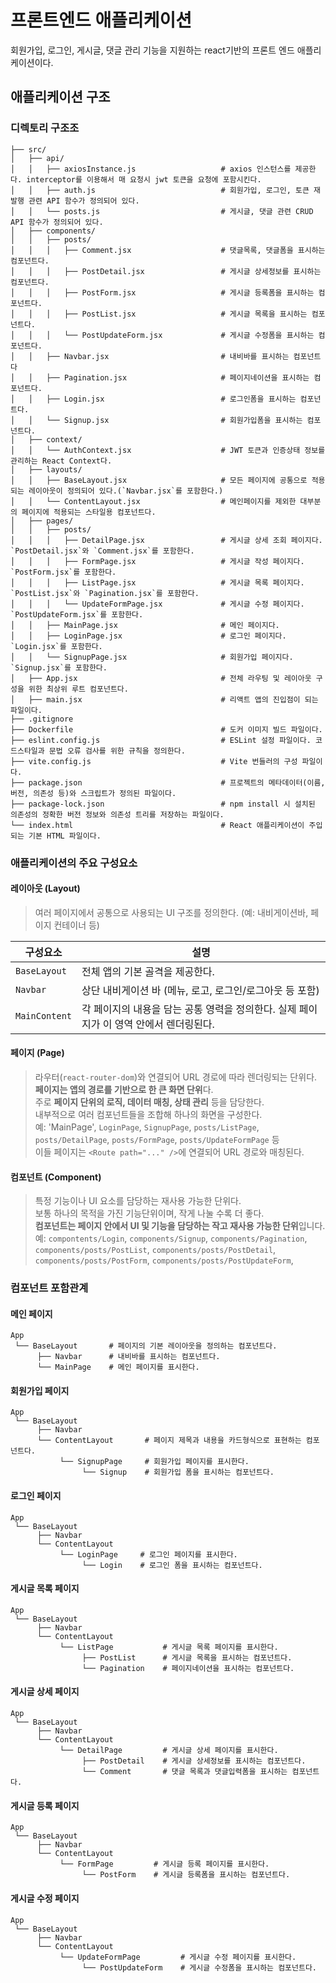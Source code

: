 # 프론트엔드 애플리케이션
회원가입, 로그인, 게시글, 댓글 관리 기능을 지원하는 react기반의 프론트 엔드 애플리케이션이다.

## 애플리케이션 구조

### 디렉토리 구조조
```pqsql
├── src/
│   ├── api/
│   │   ├── axiosInstance.js                   # axios 인스턴스를 제공한다. interceptor를 이용해서 매 요청시 jwt 토큰을 요청에 포함시킨다.
│   │   ├── auth.js                            # 회원가입, 로그인, 토큰 재발행 관련 API 함수가 정의되어 있다.
│   │   └── posts.js                           # 게시글, 댓글 관련 CRUD API 함수가 정의되어 있다.
│   ├── components/
│   │   ├── posts/
│   │   │   ├── Comment.jsx                    # 댓글목록, 댓글폼을 표시하는 컴포넌트다.
│   │   │   ├── PostDetail.jsx                 # 게시글 상세정보를 표시하는 컴포넌트다.
│   │   │   ├── PostForm.jsx                   # 게시글 등록폼을 표시하는 컴포넌트다.
│   │   │   ├── PostList.jsx                   # 게시글 목록을 표시하는 컴포넌트다.
│   │   │   └── PostUpdateForm.jsx             # 게시글 수정폼을 표시하는 컴포넌트다.
│   │   ├── Navbar.jsx                         # 내비바를 표시하는 컴포넌트다
│   │   ├── Pagination.jsx                     # 페이지네이션을 표시하는 컴포넌트다.
│   │   ├── Login.jsx                          # 로그인폼을 표시하는 컴포넌트다.
│   │   └── Signup.jsx                         # 회원가입폼을 표시하는 컴포넌트다.
│   ├── context/
│   │   └── AuthContext.jsx                    # JWT 토큰과 인증상태 정보를 관리하는 React Context다.
│   ├── layouts/
│   │   ├── BaseLayout.jsx                     # 모든 페이지에 공통으로 적용되는 레이아웃이 정의되어 있다.(`Navbar.jsx`를 포함한다.)
│   │   └── ContentLayout.jsx                  # 메인페이지를 제외한 대부분의 페이지에 적용되는 스타일용 컴포넌트다.
│   ├── pages/
│   │   ├── posts/
│   │   │   ├── DetailPage.jsx                 # 게시글 상세 조회 페이지다. `PostDetail.jsx`와 `Comment.jsx`를 포함한다.
│   │   │   ├── FormPage.jsx                   # 게시글 작성 페이지다. `PostForm.jsx`를 포함한다.
│   │   │   ├── ListPage.jsx                   # 게시글 목록 페이지다. `PostList.jsx`와 `Pagination.jsx`를 포함한다.
│   │   │   └── UpdateFormPage.jsx             # 게시글 수정 페이지다. `PostUpdateForm.jsx`를 포함한다.
│   │   ├── MainPage.jsx                       # 메인 페이지다.
│   │   ├── LoginPage.jsx                      # 로그인 페이지다. `Login.jsx`를 포함한다.
│   │   └── SignupPage.jsx                     # 회원가입 페이지다. `Signup.jsx`를 포함한다.
│   ├── App.jsx                                # 전체 라우팅 및 레이아웃 구성을 위한 최상위 루트 컴포넌트다.
│   ├── main.jsx                               # 리액트 앱의 진입점이 되는 파일이다. 
├── .gitignore
├── Dockerfile                                 # 도커 이미지 빌드 파일이다.
├── eslint.config.js                           # ESLint 설정 파일이다. 코드스타일과 문법 오류 검사를 위한 규칙을 정의한다.
├── vite.config.js                             # Vite 번들러의 구성 파일이다.
├── package.json                               # 프로젝트의 메타데이터(이름, 버전, 의존성 등)와 스크립트가 정의된 파일이다.
├── package-lock.json                          # npm install 시 설치된 의존성의 정확한 버전 정보와 의존성 트리를 저장하는 파일이다.
└── index.html                                 # React 애플리케이션이 주입되는 기본 HTML 파일이다.
```

### 애플리케이션의 주요 구성요소
#### 레이아웃 (Layout)
> 여러 페이지에서 공통으로 사용되는 UI 구조를 정의한다.
> (예: 내비게이션바, 페이지 컨테이너 등)

| 구성요소 | 설명 |
|---|---|
| `BaseLayout` | 전체 앱의 기본 골격을 제공한다. |
| `Navbar` | 상단 내비게이션 바 (메뉴, 로고, 로그인/로그아웃 등 포함) |
| `MainContent` | 각 페이지의 내용을 담는 공통 영력을 정의한다. 실제 페이지가 이 영역 안에서 렌더링된다. |

#### 페이지 (Page)
> 라우터(`react-router-dom`)와 연결되어 URL 경로에 따라 렌더링되는 단위다.  
> **페이지는 앱의 경로를 기반으로 한 큰 화면 단위**다.  
> 주로 **페이지 단위의 로직, 데이터 매칭, 상태 관리** 등을 담당한다.  
> 내부적으로 여러 컴포넌트들을 조합해 하나의 화면을 구성한다.  
> 예: 'MainPage', `LoginPage`, `SignupPage`, `posts/ListPage`, `posts/DetailPage`, `posts/FormPage`, `posts/UpdateFormPage` 등  
> 이들 페이지는 `<Route path="..." />`에 연결되어 URL 경로와 매칭된다.

#### 컴포넌트 (Component)
> 특정 기능이나 UI 요소를 담당하는 재사용 가능한 단위다.  
> 보통 하나의 목적을 가진 기능단위이며, 작게 나눌 수록 더 좋다.  
> **컴포넌트는 페이지 안에서 UI 및 기능을 담당하는 작고 재사용 가능한 단위**입니다.  
> 예: `compontents/Login`, `components/Signup`, `components/Pagination`, `components/posts/PostList`, `components/posts/PostDetail`, `components/posts/PostForm`, `components/posts/PostUpdateForm`,    

### 컴포넌트 포함관계

#### 메인 페이지
```pqsql
App
 └── BaseLayout       # 페이지의 기본 레이아웃을 정의하는 컴포넌트다.
      ├── Navbar      # 내비바를 표시하는 컴포넌트다.
      └── MainPage    # 메인 페이지를 표시한다.
```

#### 회원가입 페이지
```pqsql
App
 └── BaseLayout
      ├── Navbar
      └── ContentLayout       # 페이지 제목과 내용을 카드형식으로 표현하는 컴포넌트다.
           └── SignupPage     # 회원가입 페이지를 표시한다.
                └── Signup    # 회원가입 폼을 표시하는 컴포넌트다.
```

#### 로그인 페이지
```pqsql
App
 └── BaseLayout
      ├── Navbar
      └── ContentLayout
           └── LoginPage     # 로그인 페이지를 표시한다.
                └── Login    # 로그인 폼을 표시하는 컴포넌트다.
```

#### 게시글 목록 페이지
```pqsql
App
 └── BaseLayout
      ├── Navbar
      └── ContentLayout
           └── ListPage           # 게시글 목록 페이지를 표시한다.
                ├── PostList      # 게시글 목록을 표시하는 컴포넌트다.
                └── Pagination    # 페이지네이션을 표시하는 컴포넌트다.
```

#### 게시글 상세 페이지
```pqsql
App
 └── BaseLayout
      ├── Navbar
      └── ContentLayout
           └── DetailPage         # 게시글 상세 페이지를 표시한다.
                ├── PostDetail    # 게시글 상세정보를 표시하는 컴포넌트다.
                └── Comment       # 댓글 목록과 댓글입력폼을 표시하는 컴포넌트다.
```

#### 게시글 등록 페이지
```pqsql
App
 └── BaseLayout
      ├── Navbar
      └── ContentLayout
           └── FormPage         # 게시글 등록 페이지를 표시한다.
                └── PostForm    # 게시글 등록폼을 표시하는 컴포넌트다. 
```

#### 게시글 수정 페이지
```pqsql
App
 └── BaseLayout
      ├── Navbar
      └── ContentLayout
           └── UpdateFormPage         # 게시글 수정 페이지를 표시한다.
                └── PostUpdateForm    # 게시글 수정폼을 표시하는 컴포넌트다.
```


